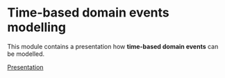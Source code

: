 # Time-based domain events modelling

This module contains a presentation how **time-based domain events** can be modelled.

[Presentation](https://gitpitch.com/VirtusLab/ddd-public-materials/master?p=time-based-domain-events/modelling/)